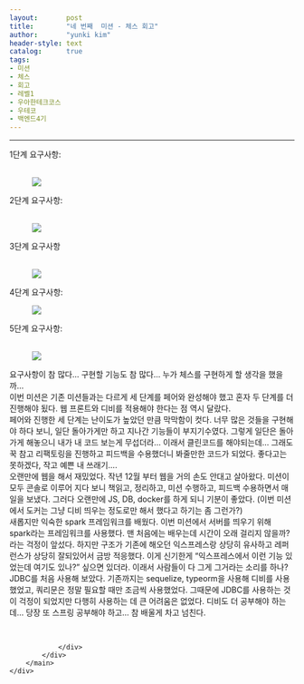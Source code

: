 ```yaml
---
layout:       post
title:        "네 번째  미션 - 체스 회고"
author:       "yunki kim"
header-style: text
catalog:      true
tags: 
- 미션
- 체스
- 회고
- 레벨1
- 우아한테크코스
- 우테코
- 백엔드4기
---
```


<head></head>
<body id="tt-body-page" class="">
<div id="wrap" class="wrap-right">
    <div id="container">
        <main class="main ">
            <div class="area-main">
                <div class="area-view">
                    <div class="article-header"></div>
                    <hr>
                    <div class="article-view">
                        <div class="contents_style">
                            <p data-ke-size="size16" style="text-align: left;">1단계 요구사항:<br><br></p><figure class="imageblock alignCenter">
    <span data-lightbox="lightbox">
        <img src="/img/64SkIOuyiOynuCAg66+47IWYIC0g7LK07IqkIO2ajOqzoA==/img.jpg">
    </span>
    <figcaption></figcaption>
</figure>
<p data-ke-size="size16" style="text-align: left;">2단계 요구사항:<br><br></p><figure class="imageblock alignCenter">
    <span data-lightbox="lightbox">
        <img src="/img/64SkIOuyiOynuCAg66+47IWYIC0g7LK07IqkIO2ajOqzoA==/img_1.jpg">
    </span>
    <figcaption></figcaption>
</figure>
<p data-ke-size="size16" style="text-align: left;">3단계 요구사항<br><br></p><figure class="imageblock alignCenter">
    <span data-lightbox="lightbox">
        <img src="/img/64SkIOuyiOynuCAg66+47IWYIC0g7LK07IqkIO2ajOqzoA==/img_2.jpg">
    </span>
    <figcaption></figcaption>
</figure>
<p data-ke-size="size16" style="text-align: left;">4단계 요구사항:</p><figure class="imageblock alignCenter">
    <span data-lightbox="lightbox">
        <img src="/img/64SkIOuyiOynuCAg66+47IWYIC0g7LK07IqkIO2ajOqzoA==/img_3.jpg">
    </span>
    <figcaption></figcaption>
</figure>
<p data-ke-size="size16" style="text-align: left;">5단계 요구사항:<br><br></p><figure class="imageblock alignCenter">
    <span data-lightbox="lightbox">
        <img src="/img/64SkIOuyiOynuCAg66+47IWYIC0g7LK07IqkIO2ajOqzoA==/img_4.jpg">
    </span>
    <figcaption></figcaption>
</figure>
<p data-ke-size="size16" style="text-align: left;"> 요구사항이 참 많다… 구현할 기능도 참 많다… 누가 체스를 구현하게 할 생각을 했을까…<br> 이번 미션은 기존 미션들과는 다르게 세 단계를 페어와 완성해야 했고 혼자 두 단계를 더 진행해야 됬다. 웹 프론트와 디비를 적용해야 한다는 점 역시 달랐다. <br> 페어와 진행한 세 단계는 난이도가 높았던 만큼 막막함이 컷다. 너무 많은 것들을 구현해야 하다 보니, 일단 돌아가게만 하고 지나간 기능들이 부지기수였다. 그렇게 일단은 돌아가게 해놓으니 내가 내 코드 보는게 무섭더라… 이래서 클린코드를 해야되는데… 그래도 꾹 참고 리팩토링을 진행하고 피드백을 수용했더니 봐줄만한 코드가 되었다. 좋다고는 못하겠다, 작고 예쁜 내 쓰래기….<br> 오랜만에 웹을 해서 재밌었다. 작년 12월 부터 웹을 거의 손도 안대고 살아왔다. 미션이 모두 콘솔로 이루어 지다 보니 책읽고, 정리하고, 미션 수행하고, 피드백 수용하면서 매일을 보냈다. 그러다 오랜만에 JS, DB, docker를 하게 되니 기분이 좋았다. (이번 미션에서 도커는 그냥 디비 띄우는 정도로만 해서 했다고 하기는 좀 그런가?)<br> 새롭지만 익숙한 spark 프레임워크를 배웠다. 이번 미션에서 서버를 띄우기 위해 spark라는 프레임워크를 사용했다. 맨 처음에는 배우는데 시간이 오래 걸리지 않을까? 라는 걱정이 앞섰다. 하지만 구조가 기존에 해오던 익스프레스랑 상당히 유사하고 레퍼런스가 상당히 잘되있어서 금방 적응했다. 이게 신기한게 “익스프레스에서 이런 기능 있었는데 여기도 있나?” 싶으면 있더라. 이래서 사람들이 다 그게 그거라는 소리를 하나?<br> JDBC를 처음 사용해 보았다. 기존까지는 sequelize, typeorm을 사용해 디비를 사용했었고, 쿼리문은 정말 필요할 때만 조금씩 사용했었다. 그때문에 JDBC를 사용하는 것이 걱정이 되었지만 다행히 사용하는 데 큰 어려움은 없었다. 디비도 더 공부해야 하는데… 당장 또 스프링 공부해야 하고… 참 배울게 차고 넘친다.</p>
                        </div>
                        <br>
                        <div class="tags"></div>
                    </div>
                    
                </div>
            </div>
        </main>
    </div>
</div>


</body>